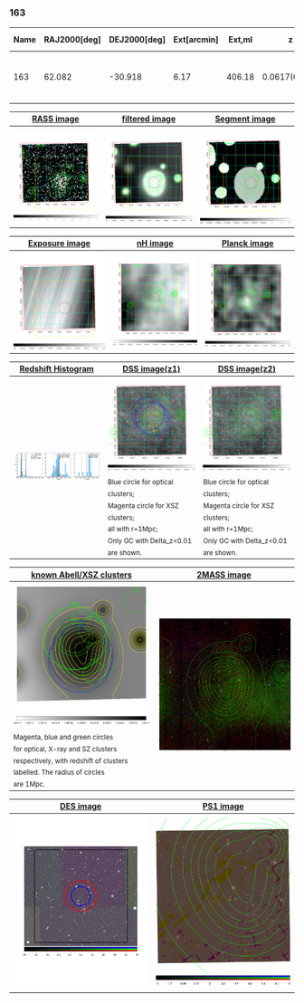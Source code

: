 <div STYLE="page-break-after: always;"></div>

### 163

|Name|RAJ2000[deg]|DEJ2000[deg] |Ext[arcmin]| Ext,ml | z | z_src| C|GC(XSZ,Delta_z<0.01)| GC(OPT,Delta_z<0.01)|GC| R_sig[arcmin] | R500[arcmin] | R500[Mpc]| CRsig[c/s] | CR500[c/s] |L500[1E44 erg/s]|F500[1E-12 erg/s/cm^2]| M500[1E14 Msun]|Tx[keV]|Cnt_sig|Beta|Rc[arcmin]|Comment|Alias|
|---|---|---|---|---|---|------|---|--------|---------|----------|---|---|---|---|---|---|---|---|---|---|---|---|---|---|
|163| 62.082| -30.918| 6.17| 406.18| 0.0617(0.005)| z1, z_xsz| B| MCXC, PSZ2, Tar| A, N, W| A, MCXC, N, PSZ2, Tar, W| 14.650| 11.888| 0.849| 0.416(0.036)| 0.404(0.035)| 0.724(0.037)| 7.909(0.407)| 1.84(0.05)| 3.18(0.05)| 257.4| 0.957(-0.061+0.032)| 10.461(-0.648+0.507)| -| k545|

|[RASS image](../image/163/163_img.pdf)|[filtered image](../image/163/163_fil.pdf)|[Segment image](../image/163/163_seg.pdf)|
|-------------------|--------------------|-------------------|
| <img src="../image/163/163_img.png" width="300">  | <img src="../image/163/163_fil.png" width="300">   | <img src="../image/163/163_seg.png" width="300">  |

|[Exposure image](../image/163/163_mex.pdf)| [nH image](../image/163/163_nh.pdf)| [Planck image](../image/163/163_p.pdf)|
|-------------------|--------------------|-------------------|
|<img src="../image/163/163_mex.png" width="300">   | <img src="../image/163/163_nh.png" width="300">    | <img src="../image/163/163_p.png" width="300"> |

|[Redshift Histogram](../image/163/163_zg.pdf) | [DSS image(z1)](../image/163/163_dss_z1.pdf)      |  [DSS image(z2)](../image/163/163_dss_z2.pdf)    |
|-------------------|--------------------|-------------------|
|<img src="../image/163/163_zg.png" width="300"> |<img src="../image/163/163_dss_z1.png" width="300"> <sub><br>Blue circle for optical clusters; <br>Magenta circle for XSZ clusters; <br>all with r=1Mpc; <br>Only GC with Delta_z<0.01 are shown. </sub>| <img src="../image/163/163_dss_z2.png" width="300"><sub><br>Blue circle for optical clusters; <br>Magenta circle for XSZ clusters; <br>all with r=1Mpc; <br>Only GC with Delta_z<0.01 are shown. </sub> |

|[known Abell/XSZ clusters](../image/163/163_gc.pdf) | [2MASS image](../image/163/163_2mass.pdf)      |
|-------------------|-------------------|
|<img src=../image/163/163_gc.png width="300"> <br><sub>Magenta, blue and green circles <br>for optical, X-ray and SZ clusters <br>respectively, with redshift of clusters <br>labelled. The radius of circles <br>are 1Mpc.</sub>|<img src="../image/163/163_2mass.png" width="300">  |

|[DES image](../image/163/163_des.pdf)   |[PS1 image](../image/163/163_ps1.pdf)            |
|-------------------|-------------------|
| <img src="../image/163/163_des.pdf" width="300">  | <img src="../image/163/163_ps1.pdf" width="300">  |
